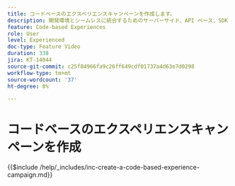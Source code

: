 ```yaml
---
title: コードベースのエクスペリエンスキャンペーンを作成します。
description: 開発環境とシームレスに統合するためのサーバーサイド、API ベース、SDK ベースの実装方法のサポートを利用してパーソナライゼーションを拡張する、コードベースのエクスペリエンスキャンペーンを作成する方法を説明します。
feature: Code-based Experiences
role: User
level: Experienced
doc-type: Feature Video
duration: 338
jira: KT-14044
source-git-commit: c25f84966fa9c26ff649cdf01737a4d63e7d0298
workflow-type: tm+mt
source-wordcount: '37'
ht-degree: 0%

---
```



# コードベースのエクスペリエンスキャンペーンを作成

{{$include /help/_includes/inc-create-a-code-based-experience-campaign.md}}
